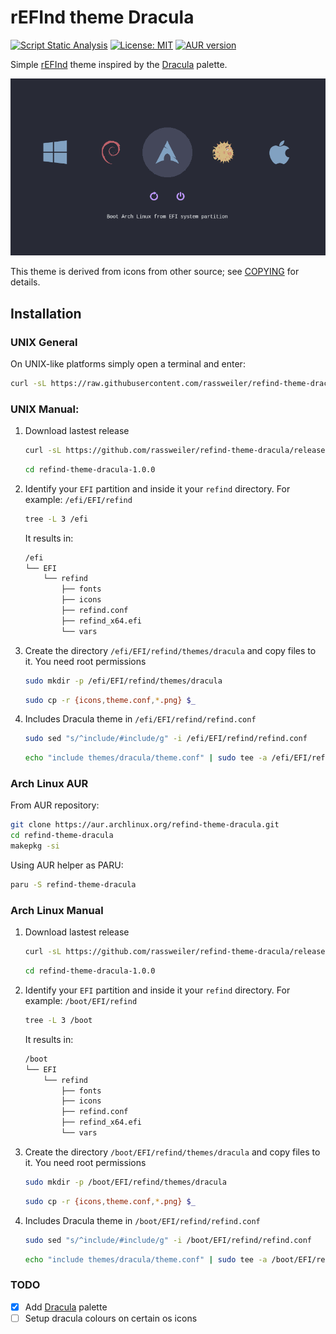 # rEFInd theme Dracula
[![Script Static Analysis](https://github.com/rassweiler/refind-theme-dracula/actions/workflows/test.yml/badge.svg)](https://github.com/rassweiler/refind-theme-dracula/actions/workflows/test.yml)
[![License: MIT](https://img.shields.io/badge/License-MIT-informational.svg)](https://github.com/rassweiler/refind-theme-dracula/blob/master/LICENSE) [![AUR version](https://img.shields.io/aur/version/refind-theme-dracula?label=AUR)](https://aur.archlinux.org/packages/refind-theme-dracula/)

Simple [rEFInd](http://www.rodsbooks.com/refind/) theme inspired by the [Dracula](https://draculatheme.com) palette.

![refind theme dracula](samples/refind-theme-dracula.png)

This theme is derived from icons from other source; see [COPYING](https://github.com/rassweiler/refind-theme-dracula/blob/master/COPYING) for details.

## Installation

### UNIX General

On UNIX-like platforms simply open a terminal and enter:

```bash
curl -sL https://raw.githubusercontent.com/rassweiler/refind-theme-dracula/master/install.sh | bash
```

### UNIX Manual:

1. Download lastest release
	```bash
	curl -sL https://github.com/rassweiler/refind-theme-dracula/releases/download/1.0.0/refind-theme-dracula-1.0.0.tar.gz | tar xvz
	```
	```bash
	cd refind-theme-dracula-1.0.0
	```
2. Identify your `EFI` partition and inside it your `refind` directory. For example: `/efi/EFI/refind`
	```bash
	tree -L 3 /efi	
	```
	It results in:
	```bash
	/efi
	└── EFI
		└── refind
			├── fonts
			├── icons
			├── refind.conf
			├── refind_x64.efi
			└── vars
	```
  
3. Create the directory `/efi/EFI/refind/themes/dracula` and copy files to it. You need root permissions
	```bash
	sudo mkdir -p /efi/EFI/refind/themes/dracula
	```

	```bash
	sudo cp -r {icons,theme.conf,*.png} $_
	```

4. Includes Dracula theme in `/efi/EFI/refind/refind.conf`
	```bash
	sudo sed "s/^include/#include/g" -i /efi/EFI/refind/refind.conf
	```

	```bash
	echo "include themes/dracula/theme.conf" | sudo tee -a /efi/EFI/refind/refind.conf
	```

### Arch Linux AUR

From AUR repository:
```bash
git clone https://aur.archlinux.org/refind-theme-dracula.git
cd refind-theme-dracula
makepkg -si
```

Using AUR helper as PARU:
```bash
paru -S refind-theme-dracula
```

### Arch Linux Manual

1. Download lastest release
	```bash
	curl -sL https://github.com/rassweiler/refind-theme-dracula/releases/download/1.0.0/refind-theme-dracula-1.0.0.tar.gz | tar xvz
	```
	```bash
	cd refind-theme-dracula-1.0.0
	```
2. Identify your `EFI` partition and inside it your `refind` directory. For example: `/boot/EFI/refind`
	```bash
	tree -L 3 /boot	
	```
	It results in:
	```bash
	/boot
	└── EFI
		└── refind
			├── fonts
			├── icons
			├── refind.conf
			├── refind_x64.efi
			└── vars
	```
  
3. Create the directory `/boot/EFI/refind/themes/dracula` and copy files to it. You need root permissions
	```bash
	sudo mkdir -p /boot/EFI/refind/themes/dracula
	```

	```bash
	sudo cp -r {icons,theme.conf,*.png} $_
	```

4. Includes Dracula theme in `/boot/EFI/refind/refind.conf`
	```bash
	sudo sed "s/^include/#include/g" -i /boot/EFI/refind/refind.conf
	```

	```bash
	echo "include themes/dracula/theme.conf" | sudo tee -a /boot/EFI/refind/refind.conf
	```

### TODO

- [X] Add [Dracula](https://draculatheme.com/contribute) palette
- [ ] Setup dracula colours on certain os icons
